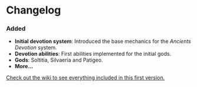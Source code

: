 # Changelog

### Added
- **Initial devotion system**: Introduced the base mechanics for the *Ancients Devotion* system.
- **Devotion abilities**: First abilities implemented for the initial gods.
- **Gods**: Soltitia, Silvaeria and Patigeo.
- **More...**

[Check out the wiki to see everything included in this first version.](https://github.com/Cozary/Ancients-Devotion/wiki)
